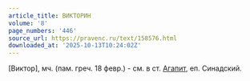 ```yaml
---
article_title: ВИКТОРИН
volume: '8'
page_numbers: '446'
source_url: https://pravenc.ru/text/158576.html
downloaded_at: '2025-10-13T10:24:02Z'
---
```


[Виктор], мч. (пам. греч. 18 февр.) - см. в ст. [Агапит](https://pravenc.ru/text/Агапит.html), еп. Синадский.
